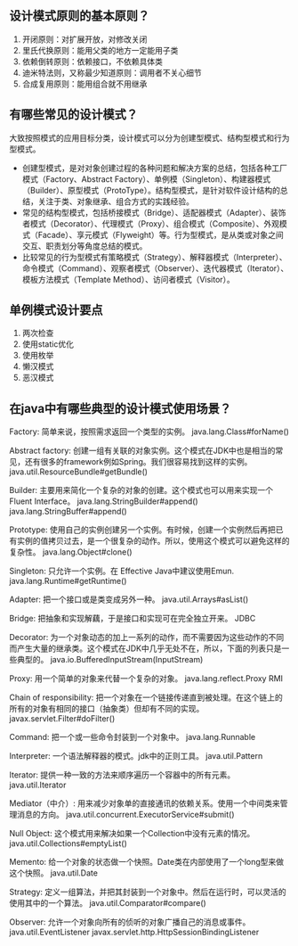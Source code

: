 ## 设计模式原则的基本原则？

1. 开闭原则：对扩展开放，对修改关闭
2. 里氏代换原则：能用父类的地方一定能用子类
3. 依赖倒转原则：依赖接口，不依赖具体类
4. 迪米特法则，又称最少知道原则：调用者不关心细节
5. 合成复用原则：能用组合就不用继承


## 有哪些常见的设计模式？

大致按照模式的应用目标分类，设计模式可以分为创建型模式、结构型模式和行为型模式。
- 创建型模式，是对对象创建过程的各种问题和解决方案的总结，包括各种工厂模式（Factory、Abstract Factory）、单例模（Singleton）、构建器模式（Builder）、原型模式（ProtoType）。结构型模式，是针对软件设计结构的总结，关注于类、对象继承、组合方式的实践经验。
- 常见的结构型模式，包括桥接模式（Bridge）、适配器模式（Adapter）、装饰者模式（Decorator）、代理模式（Proxy）、组合模式（Composite）、外观模式（Facade）、享元模式（Flyweight）等。行为型模式，是从类或对象之间交互、职责划分等角度总结的模式。
- 比较常见的行为型模式有策略模式（Strategy）、解释器模式（Interpreter）、命令模式（Command）、观察者模式（Observer）、迭代器模式（Iterator）、模板方法模式（Template Method）、访问者模式（Visitor）。

## 单例模式设计要点

1. 两次检查
2. 使用static优化
3. 使用枚举
4. 懒汉模式
5. 恶汉模式

## 在java中有哪些典型的设计模式使用场景？

Factory:
简单来说，按照需求返回一个类型的实例。
java.lang.Class#forName()

Abstract factory:
创建一组有关联的对象实例。这个模式在JDK中也是相当的常见，还有很多的framework例如Spring。我们很容易找到这样的实例。
java.util.ResourceBundle#getBundle()

Builder:
主要用来简化一个复杂的对象的创建。这个模式也可以用来实现一个 Fluent Interface。
java.lang.StringBuilder#append()
java.lang.StringBuffer#append()

Prototype:
使用自己的实例创建另一个实例。有时候，创建一个实例然后再把已有实例的值拷贝过去，是一个很复杂的动作。所以，使用这个模式可以避免这样的复杂性。
java.lang.Object#clone()

Singleton:
只允许一个实例。在 Effective Java中建议使用Emun.
java.lang.Runtime#getRuntime()

Adapter:
把一个接口或是类变成另外一种。
java.util.Arrays#asList()

Bridge:
把抽象和实现解藕，于是接口和实现可在完全独立开来。
JDBC

Decorator:
为一个对象动态的加上一系列的动作，而不需要因为这些动作的不同而产生大量的继承类。这个模式在JDK中几乎无处不在，所以，下面的列表只是一些典型的。
java.io.BufferedInputStream(InputStream)

Proxy:
用一个简单的对象来代替一个复杂的对象。
java.lang.reflect.Proxy
RMI

Chain of responsibility:
把一个对象在一个链接传递直到被处理。在这个链上的所有的对象有相同的接口（抽象类）但却有不同的实现。
javax.servlet.Filter#doFilter()

Command:
把一个或一些命令封装到一个对象中。
java.lang.Runnable

Interpreter:
一个语法解释器的模式。jdk中的正则工具。
java.util.Pattern

Iterator:
提供一种一致的方法来顺序遍历一个容器中的所有元素。
java.util.Iterator

Mediator（中介）:
用来减少对象单的直接通讯的依赖关系。使用一个中间类来管理消息的方向。
java.util.concurrent.ExecutorService#submit()

Null Object:
这个模式用来解决如果一个Collection中没有元素的情况。
java.util.Collections#emptyList()

Memento:
给一个对象的状态做一个快照。Date类在内部使用了一个long型来做这个快照。
java.util.Date

Strategy:
定义一组算法，并把其封装到一个对象中。然后在运行时，可以灵活的使用其中的一个算法。
java.util.Comparator#compare()

Observer:
允许一个对象向所有的侦听的对象广播自己的消息或事件。
java.util.EventListener
javax.servlet.http.HttpSessionBindingListener

